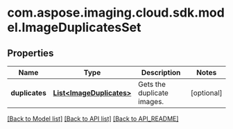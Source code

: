 
# com.aspose.imaging.cloud.sdk.model.ImageDuplicatesSet

## Properties
Name | Type | Description | Notes
------------ | ------------- | ------------- | -------------
**duplicates** | [**List&lt;ImageDuplicates&gt;**](ImageDuplicates.md) | Gets the duplicate images. |  [optional]


[[Back to Model list]](API_README.md#documentation-for-models) [[Back to API list]](API_README.md#documentation-for-api-endpoints) [[Back to API_README]](API_README.md)

